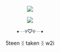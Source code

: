 <p align="center"> <img src="https://krisres.carrd.co/assets/images/image01.jpg?v=fadf627c">
<p align="center"> <img src="https://decider.com/wp-content/uploads/2024/12/SQUID-GAME-206-02.gif?w=640">
<p align="center"> •┈୨♡୧┈• 
<p align="center"> 5teen ᛝ taken ᛝ w2i
